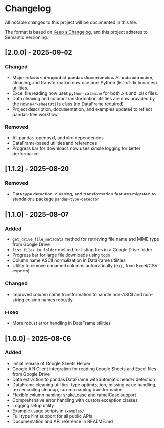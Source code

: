 # Changelog

All notable changes to this project will be documented in this file.

The format is based on [Keep a Changelog](https://keepachangelog.com/en/1.0.0/),
and this project adheres to [Semantic Versioning](https://semver.org/spec/v2.0.0.html).

## [2.0.0] - 2025-09-02
### Changed
- Major refactor: dropped all pandas dependencies. All data extraction, cleaning, and transformation now use pure Python (list-of-dictionaries) utilities.
- Excel file reading now uses `python-calamine` for both .xls and .xlsx files.
- Data cleaning and column transformation utilities are now provided by the new `WorksheetUtils` class (no DataFrame required).
- Project description, documentation, and examples updated to reflect pandas-free workflow.

### Removed
- All pandas, openpyxl, and xlrd dependencies
- DataFrame-based utilities and references
- Progress bar for downloads now uses simple logging for better performance

## [1.1.2] - 2025-08-20
### Removed
- Data type detection, cleaning, and transformation features migrated to standalone package `pandas-type-detector`

## [1.1.0] - 2025-08-07
### Added
- `get_drive_file_metadata` method for retrieving file name and MIME type from Google Drive
- `list_files_in_folder` method for listing files in a Google Drive folder
- Progress bar for large file downloads using `tqdm`
- Column name ASCII normalization in DataFrame utilities
- Utility to remove unnamed columns automatically (e.g., from Excel/CSV exports)

### Changed
- Improved column name transformation to handle non-ASCII and non-string column names robustly

### Fixed
- More robust error handling in DataFrame utilities

## [1.0.0] - 2025-08-06
### Added
- Initial release of Google Sheets Helper
- Google API Client integration for reading Google Sheets and Excel files from Google Drive
- Data extraction to pandas DataFrame with automatic header detection
- DataFrame cleaning utilities: type optimization, missing value handling, text encoding cleanup, column naming transformation
- Flexible column naming: snake_case and camelCase support
- Comprehensive error handling with custom exception classes
- Logging setup utility
- Example usage scripts in `examples/`
- Full type hint support for all public APIs
- Documentation and API reference in README.md

